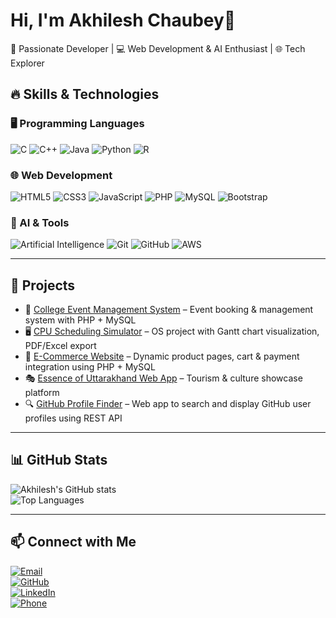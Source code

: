 # Hi, I'm Akhilesh Chaubey👋  
🚀 Passionate Developer | 💻 Web Development & AI Enthusiast | 🌐 Tech Explorer  

## 🔥 Skills & Technologies

### 🖥 Programming Languages
![C](https://img.shields.io/badge/C-00599C?style=for-the-badge&logo=c&logoColor=white)
![C++](https://img.shields.io/badge/C++-00599C?style=for-the-badge&logo=c%2B%2B&logoColor=white)
![Java](https://img.shields.io/badge/Java-007396?style=for-the-badge&logo=java&logoColor=white)
![Python](https://img.shields.io/badge/Python-3776AB?style=for-the-badge&logo=python&logoColor=white)
![R](https://img.shields.io/badge/R-276DC3?style=for-the-badge&logo=r&logoColor=white)

### 🌐 Web Development
![HTML5](https://img.shields.io/badge/HTML5-E34F26?style=for-the-badge&logo=html5&logoColor=white)
![CSS3](https://img.shields.io/badge/CSS3-1572B6?style=for-the-badge&logo=css3&logoColor=white)
![JavaScript](https://img.shields.io/badge/JavaScript-F7DF1E?style=for-the-badge&logo=javascript&logoColor=black)
![PHP](https://img.shields.io/badge/PHP-777BB4?style=for-the-badge&logo=php&logoColor=white)
![MySQL](https://img.shields.io/badge/MySQL-4479A1?style=for-the-badge&logo=mysql&logoColor=white)
![Bootstrap](https://img.shields.io/badge/Bootstrap-563D7C?style=for-the-badge&logo=bootstrap&logoColor=white)

### 🤖 AI & Tools
![Artificial Intelligence](https://img.shields.io/badge/AI-FF6F00?style=for-the-badge&logo=artificial-intelligence&logoColor=white)
![Git](https://img.shields.io/badge/Git-F05032?style=for-the-badge&logo=git&logoColor=white)
![GitHub](https://img.shields.io/badge/GitHub-181717?style=for-the-badge&logo=github&logoColor=white)
![AWS](https://img.shields.io/badge/AWS-232F3E?style=for-the-badge&logo=amazonaws&logoColor=white)

---

## 📂 Projects
- 🎉 [College Event Management System](https://github.com/akhileshchaubey51/akhileshchaubey51-College-Event-management-System.git) – Event booking & management system with PHP + MySQL  
- 🖥 [CPU Scheduling Simulator](https://github.com/akhileshchaubey51/Process-Scheduling-Simulator-.git) – OS project with Gantt chart visualization, PDF/Excel export  
- 🛒 [E-Commerce Website](#) – Dynamic product pages, cart & payment integration using PHP + MySQL  
- 🎭 [Essence of Uttarakhand Web App](https://essenceofuttaranchal.netlify.app/) – Tourism & culture showcase platform  
- 🔍 [GitHub Profile Finder](https://github.com/akhileshchaubey51/github-profile-finder.git) – Web app to search and display GitHub user profiles using REST API  

---

## 📊 GitHub Stats
![Akhilesh's GitHub stats](https://github-readme-stats.vercel.app/api?username=Akhileshchaubey51&show_icons=true&theme=tokyonight)  
![Top Languages](https://github-readme-stats.vercel.app/api/top-langs/?username=Akhileshchaubey51&layout=compact&theme=tokyonight)

---

## 📫 Connect with Me
[![Email](https://img.shields.io/badge/Email-chaubeyakhilesh51%40gmail.com-red?style=for-the-badge&logo=gmail&logoColor=white)](mailto:chaubeyakhilesh51@gmail.com)  
[![GitHub](https://img.shields.io/badge/GitHub-akhileshchaubey51-181717?style=for-the-badge&logo=github&logoColor=white)](https://github.com/akhileshchaubey51)<br>
[![LinkedIn](https://img.shields.io/badge/LinkedIn-Akhilesh%20Chaubey-0A66C2?style=for-the-badge&logo=linkedin&logoColor=white)](https://www.linkedin.com/in/akhilesh-chaubey-799277243/)  
[![Phone](https://img.shields.io/badge/Phone-+91%2097597%2090023-blue?style=for-the-badge&logo=phone&logoColor=white)](tel:+919759790023)
